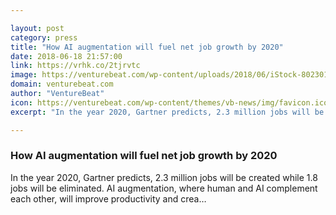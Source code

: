 ```yaml
---

layout: post
category: press
title: "How AI augmentation will fuel net job growth by 2020"
date: 2018-06-18 21:57:00
link: https://vrhk.co/2tjrvtc
image: https://venturebeat.com/wp-content/uploads/2018/06/iStock-802301404-e1529348137409.jpg?fit=1200%2C675&strip=all
domain: venturebeat.com
author: "VentureBeat"
icon: https://venturebeat.com/wp-content/themes/vb-news/img/favicon.ico
excerpt: "In the year 2020, Gartner predicts, 2.3 million jobs will be created while 1.8 jobs will be eliminated. AI augmentation, where human and AI complement each other, will improve productivity and crea…"

---
```


### How AI augmentation will fuel net job growth by 2020

In the year 2020, Gartner predicts, 2.3 million jobs will be created while 1.8 jobs will be eliminated. AI augmentation, where human and AI complement each other, will improve productivity and crea…